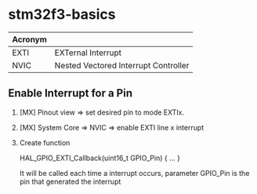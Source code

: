 # stm32f3-basics

| Acronym |                                      |
|---------|--------------------------------------|
| EXTI    | EXTernal Interrupt                   |  
| NVIC    | Nested Vectored Interrupt Controller |

## Enable Interrupt for a Pin
1. [MX] Pinout view => set desired pin to mode EXTIx.
2. [MX] System Core => NVIC => enable EXTI line x interrupt
3. Create function

	HAL_GPIO_EXTI_Callback(uint16_t GPIO_Pin) { ... }
	
	It will be called each time a interrupt occurs, parameter GPIO_Pin is the pin that generated the interrupt
